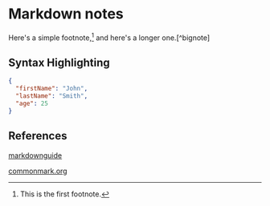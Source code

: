 # Markdown notes

Here's a simple footnote,[^1] and here's a longer one.[^bignote]

[^1]: This is the first footnote.

## Syntax Highlighting

```json
{
  "firstName": "John",
  "lastName": "Smith",
  "age": 25
}
```

## References

[markdownguide](https://www.markdownguide.org/)

[commonmark.org](https://commonmark.org/)